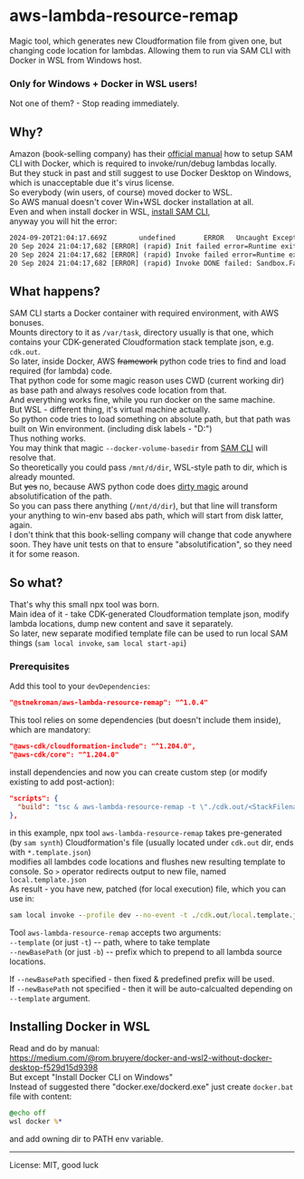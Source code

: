 # aws-lambda-resource-remap
Magic tool, which generates new Cloudformation file from given one, but changing code location for lambdas. Allowing them to run via SAM CLI with Docker in WSL from Windows host.

### Only for Windows + Docker in WSL users!

Not one of them? - Stop reading immediately.

## Why?

Amazon (book-selling company) has their [official manual](https://docs.aws.amazon.com/serverless-application-model/latest/developerguide/install-docker.html) how to setup SAM CLI with Docker, which is required to invoke/run/debug lambdas locally.  
But they stuck in past and still suggest to use Docker Desktop on Windows, which is unacceptable due it's virus license.  
So everybody (win users, of course) moved docker to WSL.  
So AWS manual doesn't cover Win+WSL docker installation at all.  
Even and when install docker in WSL, [install SAM CLI](https://docs.aws.amazon.com/serverless-application-model/latest/developerguide/install-sam-cli.html),  
anyway you will hit the error:
```cmd
2024-09-20T21:04:17.669Z        undefined       ERROR   Uncaught Exception      {"errorType":"Runtime.ImportModuleError","errorMessage":"Error: Cannot find module 'index'\nRequire stack:\n- /var/runtime/index.mjs","stack":["Runtime.ImportModuleError: Error: Cannot find module 'index'","Require stack:","- /var/runtime/index.mjs","    at _loadUserApp (file:///var/runtime/index.mjs:1087:17)","    at async UserFunction.js.module.exports.load (file:///var/runtime/index.mjs:1119:21)","    at async start (file:///var/runtime/index.mjs:1282:23)","    at async file:///var/runtime/index.mjs:1288:1"]}
20 Sep 2024 21:04:17,682 [ERROR] (rapid) Init failed error=Runtime exited with error: exit status 129 InvokeID=
20 Sep 2024 21:04:17,682 [ERROR] (rapid) Invoke failed error=Runtime exited with error: exit status 129 InvokeID=b9086e3d-59d7-4904-b8bc-77e7d74e6d44
20 Sep 2024 21:04:17,682 [ERROR] (rapid) Invoke DONE failed: Sandbox.Failure
```

## What happens?

SAM CLI starts a Docker container with required environment, with AWS bonuses.  
Mounts directory to it as `/var/task`, directory usually is that one, which contains your CDK-generated Cloudformation stack template json, e.g. `cdk.out`.  
So later, inside Docker, AWS ~~framework~~ python code tries to find and load required (for lambda) code.  
That python code for some magic reason uses CWD (current working dir) as base path and always resolves code location from that.  
And everything works fine, while you run docker on the same machine.  
But WSL - different thing, it's virtual machine actually.  
So python code tries to load something on absolute path, but that path was built on Win environment. (including disk labels - "D:")  
Thus nothing works.  
You may think that magic `--docker-volume-basedir` from [SAM CLI](https://docs.aws.amazon.com/serverless-application-model/latest/developerguide/sam-cli-command-reference-sam-local-invoke.html) will resolve that.  
So theoretically you could pass `/mnt/d/dir`, WSL-style path to dir, which is already mounted.  
But ~~yes~~ no, because AWS python code does [dirty magic](https://github.com/aws/aws-sam-cli/blob/537f3cefed2c8999c6bd6cebffac72666d811534/samcli/lib/utils/codeuri.py#L38) around absolutification of the path.  
So you can pass there anything (`/mnt/d/dir`), but that line will transform your anything to win-env based abs path, which will start from disk latter, again.  
I don't think that this book-selling company will change that code anywhere soon. They have unit tests on that to ensure "absolutification", so they need it for some reason.  

## So what?

That's why this small npx tool was born.  
Main idea of it - take CDK-generated Cloudformation template json, modify lambda locations, dump new content and save it separately.  
So later, new separate modified template file can be used to run local SAM things (`sam local invoke`, `sam local start-api`)

### Prerequisites

Add this tool to your `devDependencies`:  

```json
"@stnekroman/aws-lambda-resource-remap": "^1.0.4"
```
This tool relies on some dependencies (but doesn't include them inside), which are mandatory:  

```json
"@aws-cdk/cloudformation-include": "^1.204.0",
"@aws-cdk/core": "^1.204.0"
```
install dependencies and now you can create custom step (or modify existing to add post-action):  

```json
"scripts": {
  "build": "tsc & aws-lambda-resource-remap -t \"./cdk.out/<StackFilename>.template.json\" > ./cdk.out/local.template.json",
},
```

in this example, npx tool `aws-lambda-resource-remap` takes pre-generated (by `sam synth`) Cloudformation's file (usually located under `cdk.out` dir, ends with `*.template.json`)  
modifies all lambdes code locations and flushes new resulting template to console.  So `>` operator redirects output to new file, named `local.template.json`  
As result - you have new, patched (for local execution) file, which you can use in:  

```cmd
sam local invoke --profile dev --no-event -t ./cdk.out/local.template.json <Name of your lambda function>
```

Tool `aws-lambda-resource-remap` accepts two arguments:  
`--template` (or just `-t`) -- path, where to take template  
`--newBasePath` (or just `-b`) -- prefix which to prepend to all lambda source locations.  

If `--newBasePath` specified - then fixed & predefined prefix will be used.  
If `--newBasePath` not specified - then it will be auto-calcualted depending on `--template` argument.  

## Installing Docker in WSL

Read and do by manual:  
https://medium.com/@rom.bruyere/docker-and-wsl2-without-docker-desktop-f529d15d9398  
But except "Install Docker CLI on Windows"  
Instead of suggested there "docker.exe/dockerd.exe" just create `docker.bat` file with content:

```bat
@echo off
wsl docker %*
```

and add owning dir to PATH env variable.  

---
License: MIT, good luck